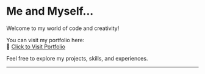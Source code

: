 # Me and Myself...

Welcome to my world of code and creativity!

You can visit my portfolio here:  
🔗 [Click to Visit Portfolio](https://portfolio-five-jade-cina7ccm9r.vercel.app)

Feel free to explore my projects, skills, and experiences.

---

